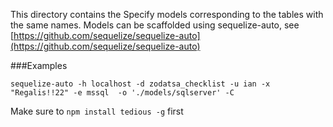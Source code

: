 This directory contains the Specify models corresponding to the tables with the same names.
Models can be scaffolded using sequelize-auto, see [https://github.com/sequelize/sequelize-auto](https://github.com/sequelize/sequelize-auto)

###Examples

`sequelize-auto -h localhost -d zodatsa_checklist -u ian -x "Regalis!!22" -e mssql  -o './models/sqlserver' -C`

Make sure to `npm install tedious -g` first